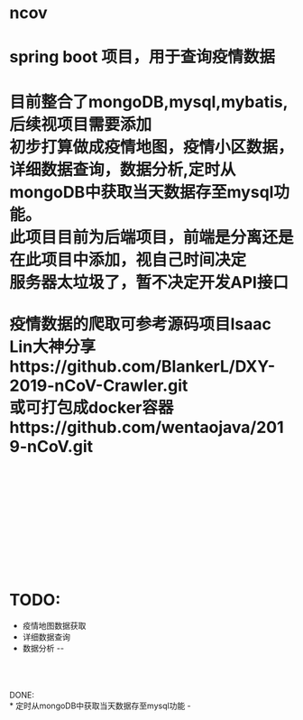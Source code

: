 # ncov
spring boot 项目，用于查询疫情数据<br>
=
目前整合了mongoDB,mysql,mybatis,后续视项目需要添加<br>
初步打算做成疫情地图，疫情小区数据，详细数据查询，数据分析,定时从mongoDB中获取当天数据存至mysql功能。<br>
此项目目前为后端项目，前端是分离还是在此项目中添加，视自己时间决定<br>
服务器太垃圾了，暂不决定开发API接口<br>
<br>
疫情数据的爬取可参考源码项目Isaac Lin大神分享https://github.com/BlankerL/DXY-2019-nCoV-Crawler.git<br>
或可打包成docker容器https://github.com/wentaojava/2019-nCoV.git
<br>
<br>
<br>
<br>
<br>
<br>
<br>
<br>
TODO:<br>
=
* 疫情地图数据获取
* 详细数据查询
* 数据分析
--
<br>
<br>
<br>
DONE:<br>
* 定时从mongoDB中获取当天数据存至mysql功能
-
